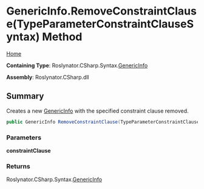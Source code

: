 # GenericInfo\.RemoveConstraintClause\(TypeParameterConstraintClauseSyntax\) Method

[Home](../../../../../README.md)

**Containing Type**: Roslynator\.CSharp\.Syntax\.[GenericInfo](../README.md)

**Assembly**: Roslynator\.CSharp\.dll

## Summary

Creates a new [GenericInfo](../README.md) with the specified constraint clause removed\.

```csharp
public GenericInfo RemoveConstraintClause(TypeParameterConstraintClauseSyntax constraintClause)
```

### Parameters

**constraintClause**

### Returns

Roslynator\.CSharp\.Syntax\.[GenericInfo](../README.md)

